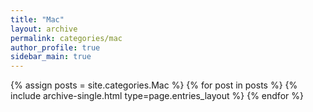 ```yaml
---
title: "Mac"
layout: archive
permalink: categories/mac
author_profile: true
sidebar_main: true
---
```



{% assign posts = site.categories.Mac %}
{% for post in posts %} {% include archive-single.html type=page.entries_layout %} {% endfor %}